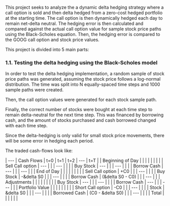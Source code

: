This project seeks to analyze the a dynamic delta hedging strategy where a call option is sold and then delta hedged from a zero-cost hedged portfolio at the starting time. The call option is then dynamically hedged each day to remain net-delta neutral. The hedging error is then calculated and compared against the actual call option value for sample stock price paths using the Black-Scholes equation. Then, the hedging error is compared to the GOOG call option and stock price values.

This project is divided into 5 main parts:

### 1.1.  Testing the delta hedging using the Black-Scholes model

In order to test the delta hedging implementation, a random sample of stock price paths was generated, assuming the stock price follows a log-normal distribution. The time was split into N equally-spaced time steps and 1000 sample paths were created.

Then, the call option values were generated for each stock sample path.

Finally, the correct number of stocks were bought at each time step to remain delta-neutral for the next time step. This was financed by borrowing cash, and the amount of stocks purchased and cash borrowed changed with each time step.

Since the delta-hedging is only valid for small stock price movements, there will be some error in hedging each period.

The traded cash-flows look like:

| ---              | Cash Flows |      t=0 |      t=1 |      t=2 |      --- |      t=T |
| Beginning of Day |            |          |          |          |          |          |
|                  | Sell Call option |   ---       |          |          |      --- |          |
|                  | Buy Stock        |   ---       |          |          |      --- |          |
|                  | Borrow Cash      |   ---     |          |          |      --- |          |
| End of Day       |            |          |          |          |          |          |
|                  | Sell Call option |   +C0       |          |          |      --- |          |
|                  | Buy Stock        |   -&delta S0       |          |          |      --- |          |
|                  | Borrow Cash      |   (&delta S0 - C0)     |          |          |      --- |          |
| Adjustments      |            |          |          |          |          |          |
|                  | Buy Stock          | ---        |          |          |      --- |          |
|                  | Borrow Cash           | ---        |          |          |      --- |          |
| Portfolio Value  |            |          |          |          |          |          |
|                  | Short Call option |  -C0       |          |          |      --- |          |
|                  | Stock           | &delta S0         |          |          |      --- |          |
|                  | Borrowed Cash   | (C0 - &delta S0)         |          |          |      --- |          |
|                  | Total      |          |          |          |          |           |
